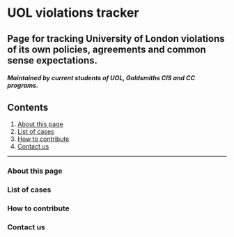 # UOL violations tracker

## Page for tracking University of London violations of its own policies, agreements and common sense expectations.

#### *Maintained by current students of UOL, Goldsmiths CIS and CC programs.*


## Contents

1. [About this page](#about-this-page)
2. [List of cases](#list-of-cases)
3. [How to contribute](#how-to-contribute)
2. [Contact us](#contact-us)

---

### About this page


### List of cases


### How to contribute


### Contact us



